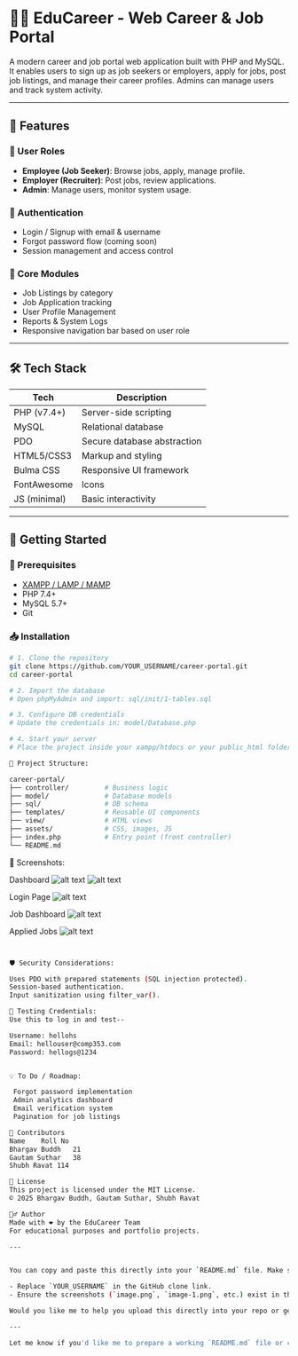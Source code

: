 # 🧑‍💼 EduCareer - Web Career & Job Portal

A modern career and job portal web application built with PHP and MySQL. It enables users to sign up as job seekers or employers, apply for jobs, post job listings, and manage their career profiles. Admins can manage users and track system activity.

---

## 📌 Features

### 👤 User Roles

- **Employee (Job Seeker)**: Browse jobs, apply, manage profile.
- **Employer (Recruiter)**: Post jobs, review applications.
- **Admin**: Manage users, monitor system usage.

### 🔑 Authentication

- Login / Signup with email & username
- Forgot password flow (coming soon)
- Session management and access control

### 🧰 Core Modules

- Job Listings by category
- Job Application tracking
- User Profile Management
- Reports & System Logs
- Responsive navigation bar based on user role

---

## 🛠️ Tech Stack

| Tech         | Description                 |
| ------------ | --------------------------- |
| PHP (v7.4+)  | Server-side scripting       |
| MySQL        | Relational database         |
| PDO          | Secure database abstraction |
| HTML5/CSS3   | Markup and styling          |
| Bulma CSS    | Responsive UI framework     |
| FontAwesome  | Icons                       |
| JS (minimal) | Basic interactivity         |

---

## 🚀 Getting Started

### 🔧 Prerequisites

- [XAMPP / LAMP / MAMP](https://www.apachefriends.org/index.html)
- PHP 7.4+
- MySQL 5.7+
- Git

### 📥 Installation


```bash
# 1. Clone the repository
git clone https://github.com/YOUR_USERNAME/career-portal.git
cd career-portal

# 2. Import the database
# Open phpMyAdmin and import: sql/init/1-tables.sql

# 3. Configure DB credentials
# Update the credentials in: model/Database.php

# 4. Start your server
# Place the project inside your xampp/htdocs or your public_html folder

📁 Project Structure:

career-portal/
├── controller/         # Business logic
├── model/              # Database models
├── sql/                # DB schema
├── templates/          # Reusable UI components
├── view/               # HTML views
├── assets/             # CSS, images, JS
├── index.php           # Entry point (front controller)
└── README.md


```
👀 Screenshots:

Dashboard
![alt text](image.png)
![alt text](image-2.png)

Login Page
![alt text](image-1.png)


Job Dashboard
![alt text](image-3.png)

Applied Jobs
![alt text](image-4.png)
```bash


🛡️ Security Considerations:

Uses PDO with prepared statements (SQL injection protected).
Session-based authentication.
Input sanitization using filter_var().

🧪 Testing Credentials:
Use this to log in and test--

Username: hellohs
Email: hellouser@comp353.com
Password: hellogs@1234


💡 To Do / Roadmap:

 Forgot password implementation
 Admin analytics dashboard
 Email verification system
 Pagination for job listings

🤝 Contributors
Name	Roll No
Bhargav Buddh	21
Gautam Suthar	38
Shubh Ravat	114

📜 License
This project is licensed under the MIT License.
© 2025 Bhargav Buddh, Gautam Suthar, Shubh Ravat

🙋‍♂️ Author
Made with ❤️ by the EduCareer Team
For educational purposes and portfolio projects.

---


You can copy and paste this directly into your `README.md` file. Make sure to:

- Replace `YOUR_USERNAME` in the GitHub clone link.
- Ensure the screenshots (`image.png`, `image-1.png`, etc.) exist in the same folder.

Would you like me to help you upload this directly into your repo or generate a `.zip` with the structure?

---

Let me know if you'd like me to prepare a working `README.md` file or commit it to your project!
```
